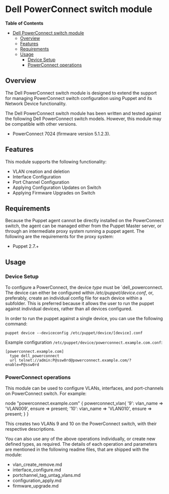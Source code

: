 # Dell PowerConnect switch module

**Table of Contents**

- [Dell PowerConnect switch module](#Dell-PowerConnect-switch-module)
	- [Overview](#overview)
	- [Features](#features)
	- [Requirements](#requirements)
	- [Usage](#usage)
		- [Device Setup](#device-setup)
		- [PowerConnect operations](#PowerConnect-operations)

## Overview
The Dell PowerConnect switch module is designed to extend the support for managing PowerConnect switch configuration using Puppet and its Network Device functionality.

The Dell PowerConnect switch module has been written and tested against the following Dell PowerConnect switch models. 
However, this module may be compatible with other versions.
- PowerConnect 7024 (firmware version 5.1.2.3). 


## Features
This module supports the following functionality:

 * VLAN creation and deletion
 * Interface Configuration
 * Port Channel Configuration
 * Applying Configuration Updates on Switch
 * Applying Firmware Upgrades on Switch

## Requirements
Because the Puppet agent cannot be directly installed on the PowerConnect switch, the agent can be managed either from the Puppet Master server,
or through an intermediate proxy system running a puppet agent. The following are the requirements for the proxy system:

 * Puppet 2.7.+

## Usage

### Device Setup
To configure a PowerConnect, the device *type* must be `dell_powerconnect.
The device can either be configured within */etc/puppet/device.conf*, or, preferably, create an individual config file for each device within a subfolder.
This is preferred because it allows the user to run the puppet against individual devices, rather than all devices configured.

In order to run the puppet against a single device, you can use the following command:

    puppet device --deviceconfig /etc/puppet/device/[device].conf

Example configuration `/etc/puppet/device/powerconnect.example.com.conf`:

    [powerconnect.example.com]
      type dell_powerconnect
      url telnet://admin:P@ssw0rd@powerconnect.example.com/?enable=P@ssw0rd

### PowerConnect operations
This module can be used to configure VLANs, interfaces, and port-channels on PowerConnect switch.
For example: 


node "powerconnect.example.com" {
	powerconnect_vlan{
		'9':
			vlan_name => 'VLAN009',
			ensure => present;
		'10':
			vlan_name => 'VLAN010',
			ensure => present;
	}
}

This creates two VLANs 9 and 10 on the PowerConnect switch, with their respective descriptions.

You can also use any of the above operations individually, or create new defined types, as required. The details of each operation and parameters 
are mentioned in the following readme files, that are shipped with the module:

  - vlan_create_remove.md
  - interface_configure.md
  - portchannel_tag_untag_vlans.md
  - configuration_apply.md
  - firmware_upgrade.md

